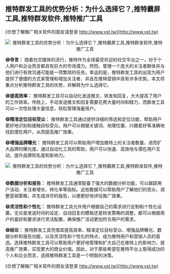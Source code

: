 ## **推特群发工具的优势分析：为什么选择它？,推特霸屏工具,推特群发软件,推特推广工具**

[😍想了解推广相关软件的朋友请登录 http://www.vst.tw](http://www.vst.tw)

 <center><img src="https://vst.tw/MP4/tuiguang/png/4.png" alt="推特群发工具的优势分析：为什么选择它？,推特霸屏工具,推特群发软件,推特推广工具"></center>

**😄导言：**
随着社交媒体的流行，推特作为全球最受欢迎的社交平台之一，对于个人用户和企业而言都具有巨大的市场潜力。然而，管理一个庞大的关注者群体并与他们进行有效沟通可能是一项繁琐的任务。幸运的是，推特群发工具的出现为用户提供了便捷的方式来管理和增加关注者，并且在推特营销中具有许多优势。本文将重点分析推特群发工具的优势，并解释为什么选择它。

**😄提高效率：**
推特群发工具可以自动化发送推文、转发和回复，大大提高了用户的工作效率。传统上，手动发送推文和回复需要花费大量时间和精力，而群发工具可以一次性处理大量信息，轻松管理海量用户。

**😄精准定位目标受众：**
推特群发工具通过提供详细的筛选和定位功能，帮助用户更好地识别和接触目标受众。用户可以根据关键词、地理位置、兴趣爱好等准确地找到潜在用户，从而提高推广效果。

**😄增强品牌曝光：**
推特群发工具可以帮助用户增加推特上的关注者数量，进而扩大品牌的曝光度。通过自动化工具的帮助，用户可以快速、高效地与潜在用户互动，提升品牌知名度和影响力。

 <center><img src="https://vst.tw/MP4/tuiguang/png/3.png" alt="推特群发工具的优势分析：为什么选择它？,推特霸屏工具,推特群发软件,推特推广工具"></center>

**😄数据分析和报告：**
推特群发工具通常配备了强大的数据分析功能，可以跟踪用户活动、关注者增长、转化率等指标。这些数据可以帮助用户了解他们的受众，调整营销策略，并生成详尽的报告，以便更好地评估推广效果。

**😄灵活性和个性化：**
推特群发工具允许用户根据自己的需求进行定制和个性化设置。无论是发送时间的设定、自动回复的模板还是转发策略的调整，都可以根据用户的喜好和要求进行灵活配置，确保推广活动更加符合用户的需求。

**😄结论：**
推特群发工具凭借其提高效率、精准定位目标受众、增强品牌曝光、数据分析和报告功能，以及灵活性和个性化的特点，成为推特用户和营销人员的首选。选择推特群发工具可以帮助用户更好地管理和扩大自己在推特上的影响力，提高推广效果，实现更大的商业价值。因此，对于那些希望在推特平台上取得成功的个人和企业而言，选择推特群发工具是一个明智的决策。

[😍想了解推广相关软件的朋友请登录 http://www.vst.tw](http://www.vst.tw)



